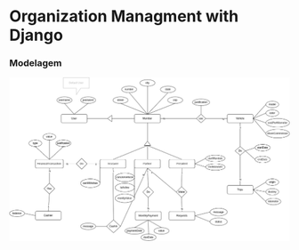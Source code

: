 # Organization Managment with Django

### Modelagem
![Modelagem](djangoProject.drawio.png "Modelagem")
